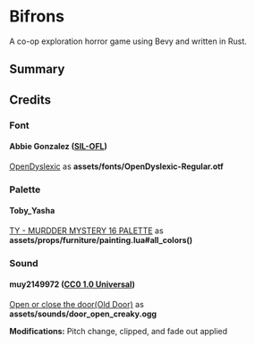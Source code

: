 #  Bifrons

A co-op exploration horror game using Bevy and written in Rust.

##  Summary



##  Credits

### Font

#### Abbie Gonzalez ([SIL-OFL](https://github.com/antijingoist/opendyslexic/blob/master/OFL.txt))
[OpenDyslexic](https://opendyslexic.org/) as **assets/fonts/OpenDyslexic-Regular.otf**

### Palette

#### Toby_Yasha
[TY - MURDDER MYSTERY 16 PALETTE](https://lospec.com/palette-list/ty-murder-mystery-16) as **assets/props/furniture/painting.lua#all_colors()**

### Sound

#### muy2149972 ([CC0 1.0 Universal](https://creativecommons.org/publicdomain/zero/1.0/))
[Open or close the door(Old Door)](https://freesound.org/people/muy2149972/sounds/586417/) as **assets/sounds/door_open_creaky.ogg**

**Modifications:** Pitch change, clipped, and fade out applied
